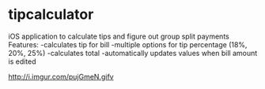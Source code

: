 # tipcalculator
iOS application to calculate tips and figure out group split payments
Features:
-calculates tip for bill
-multiple options for tip percentage  (18%, 20%, 25%)
-calculates total
-automatically updates values when bill amount is edited

http://i.imgur.com/pujGmeN.gifv
